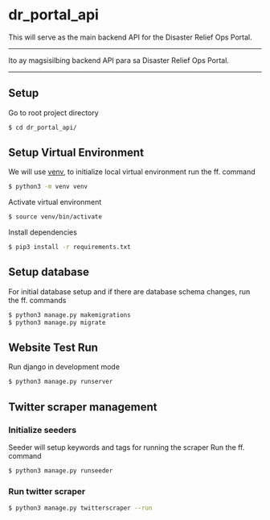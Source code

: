 # dr_portal_api

This will serve as the main backend API for the Disaster Relief Ops Portal.

---

Ito ay magsisilbing backend API para sa Disaster Relief Ops Portal.

---

## Setup
Go to root project directory
``` sh
$ cd dr_portal_api/
```

## Setup Virtual Environment
We will use [venv](https://docs.python.org/3/library/venv.html), to initialize local virtual environment run the ff. command
``` sh
$ python3 -m venv venv
```
Activate virtual environment
``` sh
$ source venv/bin/activate
```
Install dependencies
``` sh
$ pip3 install -r requirements.txt
```

## Setup database
For initial database setup and if there are database schema changes, run the ff. commands
```sh
$ python3 manage.py makemigrations
$ python3 manage.py migrate
```

## Website Test Run
Run django in development mode
``` sh
$ python3 manage.py runserver
```

## Twitter scraper management
### Initialize seeders
Seeder will setup keywords and tags for running the scraper
Run the ff. command
```sh
$ python3 manage.py runseeder
```
### Run twitter scraper
```sh
$ python3 manage.py twitterscraper --run
```
